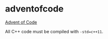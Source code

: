 # adventofcode

[Advent of Code](https://adventofcode.com/)

All C++ code must be compiled with `-std=c++11`.
